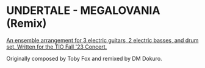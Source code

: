 # UNDERTALE - MEGALOVANIA (Remix)

[An ensemble arrangement for 3 electric guitars, 2 electric basses, and drum set. Written for the TIO Fall '23 Concert.](https://drive.google.com/drive/folders/1HmSz40Adp3akwkPWow43oodsheNhm3-4?usp=drive_link)

Originally composed by Toby Fox and remixed by DM Dokuro.

